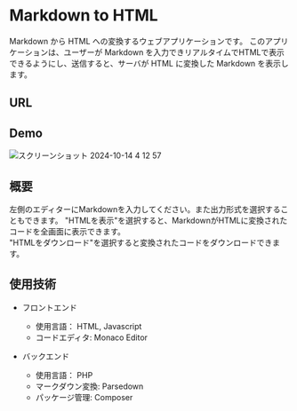 # Markdown to HTML
Markdown から HTML への変換するウェブアプリケーションです。
このアプリケーションは、ユーザーが Markdown を入力できリアルタイムでHTMLで表示できるようにし、送信すると、サーバが HTML に変換した Markdown を表示します。

## URL
[
](https://mdtohtml.mdtohtml.com)

## Demo
![スクリーンショット 2024-10-14 4 12 57](https://github.com/user-attachments/assets/9433481d-c5b7-4f95-ad77-4ec73ecd0ab6)


## 概要
左側のエディターにMarkdownを入力してください。また出力形式を選択することもできます。
"HTMLを表示"を選択すると、MarkdownがHTMLに変換されたコードを全画面に表示できます。  
"HTMLをダウンロード"を選択すると変換されたコードをダウンロードできます。


## 使用技術
- フロントエンド
  - 使用言語： HTML, Javascript
  - コードエディタ: Monaco Editor

- バックエンド
  - 使用言語： PHP
  - マークダウン変換: Parsedown
  - パッケージ管理: Composer
